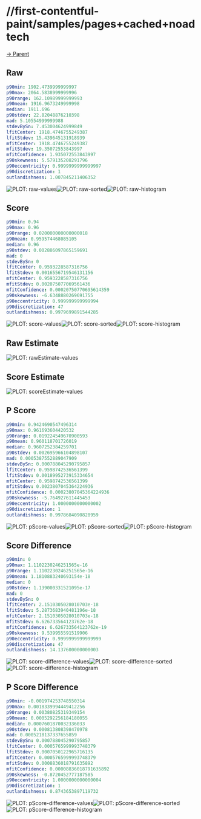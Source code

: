 
# //first-contentful-paint/samples/pages+cached+noadtech

[→ Parent](../..)


## Raw


```yaml
p90min: 1902.4739999999997
p90max: 2064.5838999999996
p90range: 162.10989999999993
p90mean: 1916.9673249999998
median: 1911.696
p90stdev: 22.82048876210398
mad: 5.10554999999988
stdevBySn: 7.453004624999849
lfitCenter: 1918.4746755249387
lfitStdev: 15.439645131918939
mfitCenter: 1918.4746755249387
mfitStdev: 19.35072553843997
mfitConfidence: 1.935072553843997
p90skewness: 5.579135208291796
p90eccentricity: 0.9999999999999997
p90discretization: 1
outlandishness: 1.007845211406352

```

![PLOT: raw-values](./raw/values.svg)![PLOT: raw-sorted](./raw/sorted.svg)![PLOT: raw-histogram](./raw/histogram.svg)
## Score


```yaml
p90min: 0.94
p90max: 0.96
p90range: 0.020000000000000018
p90mean: 0.959574468085105
median: 0.96
p90stdev: 0.002886097865159691
mad: 0
stdevBySn: 0
lfitCenter: 0.9593228587316756
lfitStdev: 0.0016556719546131156
mfitCenter: 0.9593228587316756
mfitStdev: 0.002075077069561436
mfitConfidence: 0.00020750770695614359
p90skewness: -6.6348880269691755
p90eccentricity: 0.999999999999994
p90discretization: 47
outlandishness: 0.9979699891544285

```

![PLOT: score-values](./score/values.svg)![PLOT: score-sorted](./score/sorted.svg)![PLOT: score-histogram](./score/histogram.svg)
## Raw Estimate

![PLOT: rawEstimate-values](./rawEstimate/values.svg)
## Score Estimate

![PLOT: scoreEstimate-values](./scoreEstimate/values.svg)
## P Score


```yaml
p90min: 0.9424690547496314
p90max: 0.961693604420532
p90range: 0.019224549670900593
p90mean: 0.960118701726019
median: 0.9607252384259701
p90stdev: 0.002695966104898107
mad: 0.0005387552889047909
stdevBySn: 0.000788045290795857
lfitCenter: 0.9598742536561399
lfitStdev: 0.0018995273915334654
mfitCenter: 0.9598742536561399
mfitStdev: 0.0023807045364224936
mfitConfidence: 0.00023807045364224936
p90skewness: -5.764927611445453
p90eccentricity: 1.0000000000000002
p90discretization: 1
outlandishness: 0.9978684090828959

```

![PLOT: pScore-values](./pScore/values.svg)![PLOT: pScore-sorted](./pScore/sorted.svg)![PLOT: pScore-histogram](./pScore/histogram.svg)
## Score Difference


```yaml
p90min: 0
p90max: 1.1102230246251565e-16
p90range: 1.1102230246251565e-16
p90mean: 1.1810883240693154e-18
median: 0
p90stdev: 1.139000331521095e-17
mad: 0
stdevBySn: 0
lfitCenter: 2.1510305028010703e-18
lfitStdev: 5.2873683940481196e-18
mfitCenter: 2.1510305028010703e-18
mfitStdev: 6.626733564123762e-18
mfitConfidence: 6.626733564123762e-19
p90skewness: 9.539955591519906
p90eccentricity: 0.9999999999999999
p90discretization: 47
outlandishness: 14.137600000000003

```

![PLOT: score-difference-values](./score-difference/values.svg)![PLOT: score-difference-sorted](./score-difference/sorted.svg)![PLOT: score-difference-histogram](./score-difference/histogram.svg)
## P Score Difference


```yaml
p90min: -0.001974253748550314
p90max: 0.0018339994449412256
p90range: 0.00380825319349154
p90mean: 0.0005292256184180055
median: 0.0007601870032336033
p90stdev: 0.000813808398470978
mad: 0.0005218137337655859
stdevBySn: 0.000788045290795857
lfitCenter: 0.0005765999993748379
lfitStdev: 0.0007050122965716135
mfitCenter: 0.0005765999993748379
mfitStdev: 0.0008836018791635892
mfitConfidence: 0.00008836018791635892
p90skewness: -0.8720452777187585
p90eccentricity: 1.0000000000000004
p90discretization: 1
outlandishness: 0.8743653897119732

```

![PLOT: pScore-difference-values](./pScore-difference/values.svg)![PLOT: pScore-difference-sorted](./pScore-difference/sorted.svg)![PLOT: pScore-difference-histogram](./pScore-difference/histogram.svg)